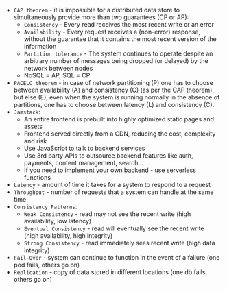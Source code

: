 * `CAP theorem` - it is impossible for a distributed data store to simultaneously provide more than two guarantees (CP or AP): 
    * `Consistency` - Every read receives the most recent write or an error
    * `Availability` - Every request receives a (non-error) response, without the guarantee that it contains the most recent version of the information
    * `Partition tolerance` - The system continues to operate despite an arbitrary number of messages being dropped (or delayed) by the network between nodes
    * NoSQL = AP, SQL = CP
* `PACELC theorem` - in case of network partitioning (P) one has to choose between availability (A) and consistency (C) (as per the CAP theorem), 
but else (E), even when the system is running normally in the absence of partitions, one has to choose between latency (L) and consistency (C).
* `Jamstack`:
    * An entire frontend is prebuilt into highly optimized static pages and assets
    * Frontend served directly from a CDN, reducing the cost, complexity and risk
    * Use JavaScript to talk to backend services
    * Use 3rd party APIs to outsource backend features like auth, payments, content management, search...
    * If you need to implement your own backend - use serverless functions
* `Latency` - amount of time it takes for a system to respond to a request
* `Throughput` - number of requests that a system can handle at the same time
* `Consistency Patterns`:
    * `Weak Consistency` - read may not see the recent write (high availability, low latency)
    * `Eventual Consistency` - read will eventually see the recent write (high availability, high integrity)
    * `Strong Consistency` - read immediately sees recent write (high data integrity)
* `Fail-Over` - system can continue to function in the event of a failure (one pod fails, others go on)
* `Replication` - copy of data stored in different locations (one db fails, others go on)
